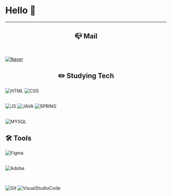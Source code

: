 # Hello 👋
---

<!-- ## <center>  📔 BLOG </center>
[![Velog](https://img.shields.io/badge/Velog-20C997?style=for-the-badge&logo=Velog&logoColor=white)](https://velog.io/@dzpro0327) -->
## <center> 📪 Mail </center><br>

[![Naver](https://img.shields.io/badge/Naver-03C75A?style=for-the-badge&logo=Naver&logoColor=white&mailto:ydh3081@naver.com)](mailto:ydh3081@naver.com)

## <center>✏️ Studying Tech </center>
![HTML](https://img.shields.io/badge/HTML-E34F26?style=for-the-badge&logo=html5&logoColor=white)
![CSS](https://img.shields.io/badge/CSS-1572B6?style=for-the-badge&logo=css3&logoColor=white)
<br><br>

![JS](https://img.shields.io/badge/JavaScript-F7DF1E?style=for-the-badge&logo=javascript&logoColor=white)
![JAVA](https://img.shields.io/badge/java-007396?style=for-the-badge&logo=java&logoColor=white)
![SPRING](https://img.shields.io/badge/Spring-6DB33F?style=for-the-badge&logo=spring&logoColor=white)
<br><br>

![MYSQL](https://img.shields.io/badge/MYsql-4479A1?style=for-the-badge&logo=mysql&logoColor=white)


## 🛠 Tools
![Figma](https://img.shields.io/badge/Figma-183A61?style=for-the-badge&logo=figma&logoColor=white)
<br><br>

![Adobe](https://img.shields.io/badge/Adobe-FF0000?style=for-the-badge&logo=Adobe&logoColor=white)

<br>

![Git](https://img.shields.io/badge/git-F05032?style=for-the-badge&logo=git&logoColor=white)
![VisualStudioCode](https://img.shields.io/badge/VSCode-007ACC?style=for-the-badge&logo=visualstudiocode&logoColor=white)


<!--
**ydh3081/ydh3081** is a ✨ _special_ ✨ repository because its `README.md` (this file) appears on your GitHub profile.

Here are some ideas to get you started:

- 🔭 I’m currently working on ...
- 🌱 I’m currently learning ...
- 👯 I’m looking to collaborate on ...
- 🤔 I’m looking for help with ...
- 💬 Ask me about ...
- 📫 How to reach me: ...
- 😄 Pronouns: ...
- ⚡ Fun fact: ...
-->

